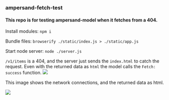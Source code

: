 ### ampersand-fetch-test

#### This repo is for testing ampersand-model when it fetches from a 404.



Install modules: `npm i`

Bundle files: `browserify ./static/index.js > ./static/app.js`

Start node server: `node ./server.js`



`/v1/items` is a 404, and the server just sends the `index.html` to catch the request.
Even with the returned data as `html` the model calls the `Fetch: success` function.
<img src="https://github.com/stevelacy/ampersand-fetch-test/blob/master/src1.png">

This image shows the network connections, and the returned data as html.

<img src="https://github.com/stevelacy/ampersand-fetch-test/blob/master/src2.png">
